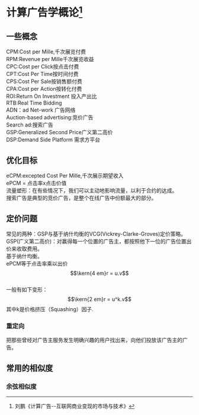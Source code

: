 # 计算广告学概论[^1]

## 一些概念

CPM:Cost per Mille,千次展览付费   
RPM:Revenue per Mille千次展览收益  
CPC:Cost per Click按点击付费  
CPT:Cost Per Time按时间付费  
CPS:Cost Per Sale按销售额付费  
CPA:Cost per Action按转化付费  
ROI:Return On Investment 投入产出比  
RTB:Real Time Bidding  
ADN：ad Net-work 广告网络  
Auction-based advertising:竞价广告  
Search ad:搜索广告  
GSP:Generalized Second Price广义第二高价  
DSP:Demand Side Platform 需求方平台

## 优化目标

eCPM:excepted Cost Per Mille,千次展示期望收入  
ePCM = 点击率x点击价值  
流量塑形：在有些情况下，我们可以主动地影响流量，以利于合约的达成。  
搜索广告是典型的竞价广告，是整个在线广告中份额最大的部分。

## 定价问题

常见的两种：GSP与基于纳什均衡的VCG\(Vickrey-Clarke-Groves\)定价策略。  
GSP\(广义第二高价\)：对赢得每一个位置的广告主，都按照他下一位的广告位置出价来收取费用。  
基于纳什均衡。  
ePCM等于点击率乘以出价$$\kern{4 em}r = u.v$$  
一般有如下变形： $$\kern{2 em}r = u^k.v$$  其中k是价格挤压（Squashing）因子.

### 重定向

把那些曾经对广告主服务发生明确兴趣的用户找出来，向他们投放该广告主的广告。

## 常用的相似度

### 余弦相似度



[^1]: 刘鹏《计算广告--互联网商业变现的市场与技术》

